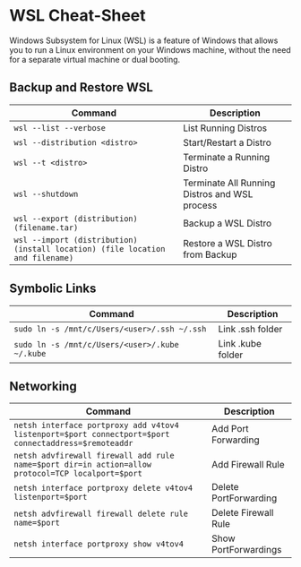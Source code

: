 # WSL Cheat-Sheet

Windows Subsystem for Linux (WSL) is a feature of Windows that allows you to run a Linux environment on your Windows machine, without the need for a separate virtual machine or dual booting. 

## Backup and Restore WSL

| Command | Description |
| --- | --- |
| `wsl --list --verbose` | List Running Distros |
| `wsl --distribution <distro>` | Start/Restart a Distro |
| `wsl --t <distro>` | Terminate a Running Distro |
| `wsl --shutdown` | Terminate All Running Distros and WSL process |
| `wsl --export (distribution) (filename.tar)` | Backup a WSL Distro |
| `wsl --import (distribution) (install location) (file location and filename)` | Restore a WSL Distro from Backup |

## Symbolic Links

| Command | Description |
| --- | --- |
| `sudo ln -s /mnt/c/Users/<user>/.ssh ~/.ssh` | Link .ssh folder |
| `sudo ln -s /mnt/c/Users/<user>/.kube ~/.kube` | Link .kube folder |

## Networking

| Command | Description |
| --- | --- |
| `netsh interface portproxy add v4tov4 listenport=$port connectport=$port connectaddress=$remoteaddr` | Add Port Forwarding |
| `netsh advfirewall firewall add rule name=$port dir=in action=allow protocol=TCP localport=$port` | Add Firewall Rule |
| `netsh interface portproxy delete v4tov4 listenport=$port` | Delete PortForwarding |
| `netsh advfirewall firewall delete rule name=$port` | Delete Firewall Rule |
| `netsh interface portproxy show v4tov4` | Show PortForwardings |
